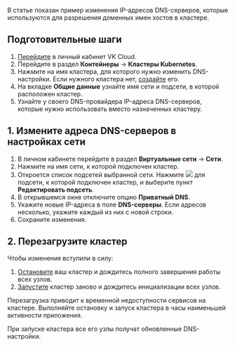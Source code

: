 В статье показан пример изменения IP-адресов DNS-серверов, которые используются для разрешения доменных имен хостов в кластере.

## Подготовительные шаги

1. [Перейдите](https://msk.cloud.vk.com/app/) в личный кабинет VK Cloud.
1. Перейдите в раздел **Контейнеры** → **Кластеры Kubernetes**.
1. Нажмите на имя кластера, для которого нужно изменить DNS-настройки. Если нужного кластера нет, [создайте](../../../service-management/create-cluster) его.
1. На вкладке **Общие данные** узнайте имя сети и подсети, в которой расположен кластер.
1. Узнайте у своего DNS-провайдера IP-адреса DNS-серверов, которые нужно использовать вместо назначенных кластеру.

## 1. Измените адреса DNS-серверов в настройках сети

1. В личном кабинете перейдите в раздел **Виртуальные сети** → **Сети**.
1. Нажмите на имя сети, к которой подключен кластер.
1. Откроется список подсетей выбранной сети. Нажмите ![ ](/ru/assets/more-icon.svg "inline") для подсети, к которой подключен кластер, и выберите пункт **Редактировать подсеть**.
1. В открывшемся окне отключите опцию **Приватный DNS**. 
1. Укажите новые IP-адреса в поле **DNS-серверы**. Если адресов несколько, укажите каждый из них с новой строки.
1. Сохраните изменения.

## 2. Перезагрузите кластер

Чтобы изменения вступили в силу:

1. [Остановите](../../../service-management/manage-cluster#stop) ваш кластер и дождитесь полного завершения работы всех узлов.
1. [Запустите](../../../service-management/manage-cluster#start) кластер заново и дождитесь инициализации всех узлов.

<warn>

Перезагрузка приводит к временной недоступности сервисов на кластере. Выполняйте остановку и запуск кластера в часы наименьшей активности приложения.

</warn>

При запуске кластера все его узлы получат обновленные DNS-настройки.
